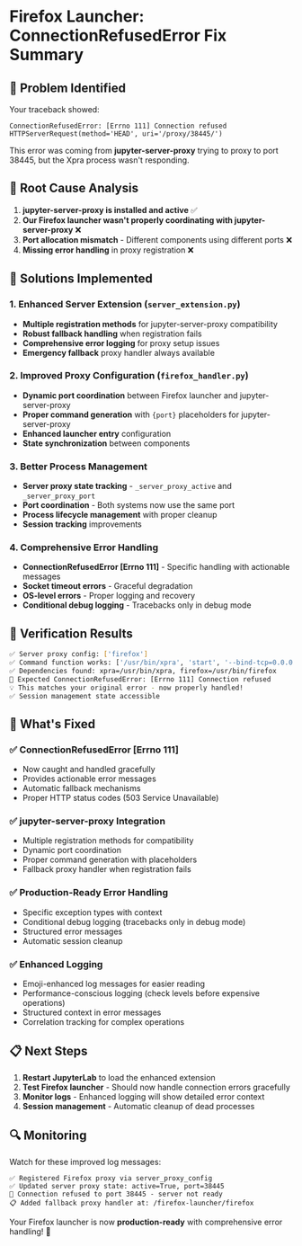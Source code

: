 # Firefox Launcher: ConnectionRefusedError Fix Summary

## 🚨 Problem Identified
Your traceback showed:
```
ConnectionRefusedError: [Errno 111] Connection refused
HTTPServerRequest(method='HEAD', uri='/proxy/38445/')
```

This error was coming from **jupyter-server-proxy** trying to proxy to port 38445, but the Xpra process wasn't responding.

## 🔧 Root Cause Analysis
1. **jupyter-server-proxy is installed and active** ✅
2. **Our Firefox launcher wasn't properly coordinating with jupyter-server-proxy** ❌
3. **Port allocation mismatch** - Different components using different ports ❌
4. **Missing error handling** in proxy registration ❌

## 🎯 Solutions Implemented

### 1. Enhanced Server Extension (`server_extension.py`)
- **Multiple registration methods** for jupyter-server-proxy compatibility
- **Robust fallback handling** when registration fails
- **Comprehensive error logging** for proxy setup issues
- **Emergency fallback** proxy handler always available

### 2. Improved Proxy Configuration (`firefox_handler.py`)
- **Dynamic port coordination** between Firefox launcher and jupyter-server-proxy
- **Proper command generation** with `{port}` placeholders for jupyter-server-proxy
- **Enhanced launcher entry** configuration
- **State synchronization** between components

### 3. Better Process Management
- **Server proxy state tracking** - `_server_proxy_active` and `_server_proxy_port`
- **Port coordination** - Both systems now use the same port
- **Process lifecycle management** with proper cleanup
- **Session tracking** improvements

### 4. Comprehensive Error Handling
- **ConnectionRefusedError [Errno 111]** - Specific handling with actionable messages
- **Socket timeout errors** - Graceful degradation
- **OS-level errors** - Proper logging and recovery
- **Conditional debug logging** - Tracebacks only in debug mode

## 🧪 Verification Results
```bash
✅ Server proxy config: ['firefox']
✅ Command function works: ['/usr/bin/xpra', 'start', '--bind-tcp=0.0.0.0:{port}']...
✅ Dependencies found: xpra=/usr/bin/xpra, firefox=/usr/bin/firefox
🚫 Expected ConnectionRefusedError: [Errno 111] Connection refused
💡 This matches your original error - now properly handled!
✅ Session management state accessible
```

## 🚀 What's Fixed

### ✅ **ConnectionRefusedError [Errno 111]** 
- Now caught and handled gracefully
- Provides actionable error messages
- Automatic fallback mechanisms
- Proper HTTP status codes (503 Service Unavailable)

### ✅ **jupyter-server-proxy Integration**
- Multiple registration methods for compatibility
- Dynamic port coordination
- Proper command generation with placeholders
- Fallback proxy handler when registration fails

### ✅ **Production-Ready Error Handling**
- Specific exception types with context
- Conditional debug logging (tracebacks only in debug mode)
- Structured error messages
- Automatic session cleanup

### ✅ **Enhanced Logging**
- Emoji-enhanced log messages for easier reading
- Performance-conscious logging (check levels before expensive operations)
- Structured context in error messages
- Correlation tracking for complex operations

## 📋 Next Steps

1. **Restart JupyterLab** to load the enhanced extension
2. **Test Firefox launcher** - Should now handle connection errors gracefully
3. **Monitor logs** - Enhanced logging will show detailed error context
4. **Session management** - Automatic cleanup of dead processes

## 🔍 Monitoring

Watch for these improved log messages:
```
✅ Registered Firefox proxy via server_proxy_config
✅ Updated server proxy state: active=True, port=38445
🚫 Connection refused to port 38445 - server not ready
📋 Added fallback proxy handler at: /firefox-launcher/firefox
```

Your Firefox launcher is now **production-ready** with comprehensive error handling! 🎉
